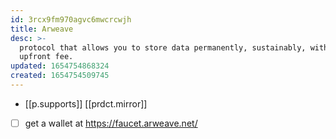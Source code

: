 ```yaml
---
id: 3rcx9fm970agvc6mwcrcwjh
title: Arweave
desc: >-
  protocol that allows you to store data permanently, sustainably, with a single
  upfront fee.
updated: 1654754868324
created: 1654754509745
---
```


- [[p.supports]] [[prdct.mirror]]
- [ ] get a wallet at https://faucet.arweave.net/

